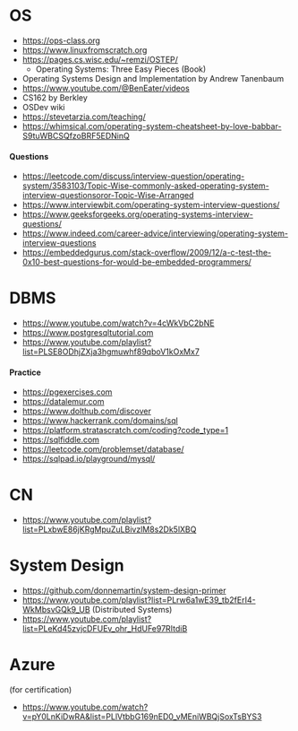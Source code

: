 # OS
- https://ops-class.org
- https://www.linuxfromscratch.org
- https://pages.cs.wisc.edu/~remzi/OSTEP/
	- Operating Systems: Three Easy Pieces (Book)
- Operating Systems Design and Implementation by Andrew Tanenbaum
- https://www.youtube.com/@BenEater/videos
- CS162 by Berkley
- OSDev wiki
- https://stevetarzia.com/teaching/
- https://whimsical.com/operating-system-cheatsheet-by-love-babbar-S9tuWBCSQfzoBRF5EDNinQ

#### Questions
- https://leetcode.com/discuss/interview-question/operating-system/3583103/Topic-Wise-commonly-asked-operating-system-interview-questionsoror-Topic-Wise-Arranged
- https://www.interviewbit.com/operating-system-interview-questions/
- https://www.geeksforgeeks.org/operating-systems-interview-questions/
- https://www.indeed.com/career-advice/interviewing/operating-system-interview-questions
- https://embeddedgurus.com/stack-overflow/2009/12/a-c-test-the-0x10-best-questions-for-would-be-embedded-programmers/

# DBMS
- https://www.youtube.com/watch?v=4cWkVbC2bNE
- https://www.postgresqltutorial.com
- https://www.youtube.com/playlist?list=PLSE8ODhjZXja3hgmuwhf89qboV1kOxMx7

#### Practice
- https://pgexercises.com
- https://datalemur.com
- https://www.dolthub.com/discover
- https://www.hackerrank.com/domains/sql
- https://platform.stratascratch.com/coding?code_type=1
- https://sqlfiddle.com
- https://leetcode.com/problemset/database/
- https://sqlpad.io/playground/mysql/

# CN
- https://www.youtube.com/playlist?list=PLxbwE86jKRgMpuZuLBivzlM8s2Dk5lXBQ

# System Design
- https://github.com/donnemartin/system-design-primer
- https://www.youtube.com/playlist?list=PLrw6a1wE39_tb2fErI4-WkMbsvGQk9_UB (Distributed Systems)
- https://www.youtube.com/playlist?list=PLeKd45zvjcDFUEv_ohr_HdUFe97RItdiB

# Azure
(for certification)
- https://www.youtube.com/watch?v=pY0LnKiDwRA&list=PLlVtbbG169nED0_vMEniWBQjSoxTsBYS3